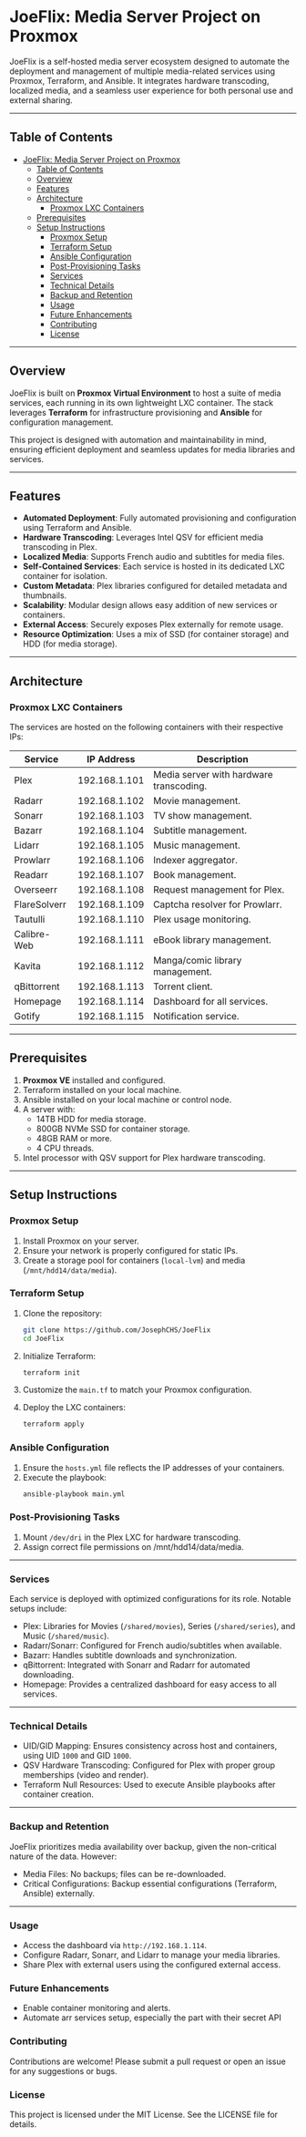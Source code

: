 # JoeFlix: Media Server Project on Proxmox

JoeFlix is a self-hosted media server ecosystem designed to automate the deployment and management of multiple media-related services using Proxmox, Terraform, and Ansible. It integrates hardware transcoding, localized media, and a seamless user experience for both personal use and external sharing.

---

## Table of Contents

- [JoeFlix: Media Server Project on Proxmox](#joeflix-media-server-project-on-proxmox)
  - [Table of Contents](#table-of-contents)
  - [Overview](#overview)
  - [Features](#features)
  - [Architecture](#architecture)
    - [Proxmox LXC Containers](#proxmox-lxc-containers)
  - [Prerequisites](#prerequisites)
  - [Setup Instructions](#setup-instructions)
    - [Proxmox Setup](#proxmox-setup)
    - [Terraform Setup](#terraform-setup)
    - [Ansible Configuration](#ansible-configuration)
    - [Post-Provisioning Tasks](#post-provisioning-tasks)
    - [Services](#services)
    - [Technical Details](#technical-details)
    - [Backup and Retention](#backup-and-retention)
    - [Usage](#usage)
    - [Future Enhancements](#future-enhancements)
    - [Contributing](#contributing)
    - [License](#license)

---

## Overview

JoeFlix is built on **Proxmox Virtual Environment** to host a suite of media services, each running in its own lightweight LXC container. The stack leverages **Terraform** for infrastructure provisioning and **Ansible** for configuration management.

This project is designed with automation and maintainability in mind, ensuring efficient deployment and seamless updates for media libraries and services.

---

## Features

- **Automated Deployment**: Fully automated provisioning and configuration using Terraform and Ansible.
- **Hardware Transcoding**: Leverages Intel QSV for efficient media transcoding in Plex.
- **Localized Media**: Supports French audio and subtitles for media files.
- **Self-Contained Services**: Each service is hosted in its dedicated LXC container for isolation.
- **Custom Metadata**: Plex libraries configured for detailed metadata and thumbnails.
- **Scalability**: Modular design allows easy addition of new services or containers.
- **External Access**: Securely exposes Plex externally for remote usage.
- **Resource Optimization**: Uses a mix of SSD (for container storage) and HDD (for media storage).

---

## Architecture

### Proxmox LXC Containers
The services are hosted on the following containers with their respective IPs:

| Service         | IP Address       | Description                     |
|-----------------|------------------|---------------------------------|
| Plex            | 192.168.1.101   | Media server with hardware transcoding. |
| Radarr          | 192.168.1.102   | Movie management.               |
| Sonarr          | 192.168.1.103   | TV show management.             |
| Bazarr          | 192.168.1.104   | Subtitle management.            |
| Lidarr          | 192.168.1.105   | Music management.               |
| Prowlarr        | 192.168.1.106   | Indexer aggregator.             |
| Readarr         | 192.168.1.107   | Book management.                |
| Overseerr       | 192.168.1.108   | Request management for Plex.    |
| FlareSolverr    | 192.168.1.109   | Captcha resolver for Prowlarr.  |
| Tautulli        | 192.168.1.110   | Plex usage monitoring.          |
| Calibre-Web     | 192.168.1.111   | eBook library management.       |
| Kavita          | 192.168.1.112   | Manga/comic library management. |
| qBittorrent     | 192.168.1.113   | Torrent client.                 |
| Homepage        | 192.168.1.114   | Dashboard for all services.     |
| Gotify          | 192.168.1.115   | Notification service.           |

---

## Prerequisites

1. **Proxmox VE** installed and configured.
2. Terraform installed on your local machine.
3. Ansible installed on your local machine or control node.
4. A server with:
   - 14TB HDD for media storage.
   - 800GB NVMe SSD for container storage.
   - 48GB RAM or more.
   - 4 CPU threads.
5. Intel processor with QSV support for Plex hardware transcoding.

---

## Setup Instructions

### Proxmox Setup

1. Install Proxmox on your server.
2. Ensure your network is properly configured for static IPs.
3. Create a storage pool for containers (`local-lvm`) and media (`/mnt/hdd14/data/media`).

### Terraform Setup

1. Clone the repository:
   ```bash
   git clone https://github.com/JosephCHS/JoeFlix
   cd JoeFlix
    ```

2. Initialize Terraform:
    ```bash
    terraform init
    ```

3. Customize the `main.tf` to match your Proxmox configuration.

4. Deploy the LXC containers:
    ```bash
    terraform apply
    ```

### Ansible Configuration

1. Ensure the `hosts.yml` file reflects the IP addresses of your containers.
2. Execute the playbook:
    ```bash
    ansible-playbook main.yml
    ```
    
### Post-Provisioning Tasks

1. Mount `/dev/dri` in the Plex LXC for hardware transcoding.
2. Assign correct file permissions on /mnt/hdd14/data/media.

------------------------------

### Services
Each service is deployed with optimized configurations for its role. Notable setups include:

* Plex: Libraries for Movies (`/shared/movies`), Series (`/shared/series`), and Music (`/shared/music`).
* Radarr/Sonarr: Configured for French audio/subtitles when available.
* Bazarr: Handles subtitle downloads and synchronization.
* qBittorrent: Integrated with Sonarr and Radarr for automated downloading.
* Homepage: Provides a centralized dashboard for easy access to all services.

------------------------------

### Technical Details
* UID/GID Mapping: Ensures consistency across host and containers, using UID `1000` and GID `1000`.
* QSV Hardware Transcoding: Configured for Plex with proper group memberships (video and render).
* Terraform Null Resources: Used to execute Ansible playbooks after container creation.

------------------------------

### Backup and Retention
JoeFlix prioritizes media availability over backup, given the non-critical nature of the data. However:

* Media Files: No backups; files can be re-downloaded.
* Critical Configurations: Backup essential configurations (Terraform, Ansible) externally.

------------------------------

### Usage
* Access the dashboard via `http://192.168.1.114`.
* Configure Radarr, Sonarr, and Lidarr to manage your media libraries.
* Share Plex with external users using the configured external access.

### Future Enhancements

* Enable container monitoring and alerts.
* Automate arr services setup, especially the part with their secret API

### Contributing
Contributions are welcome! Please submit a pull request or open an issue for any suggestions or bugs.

### License
This project is licensed under the MIT License. See the LICENSE file for details.
